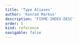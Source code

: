```yaml
---
title: 'Type Aliases'
author: 'Konrad Markus'
description: 'FIXME-INDEX-DESC'
order: 5
kind: reference
navigable: false
---
```

